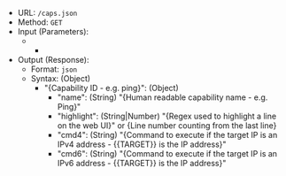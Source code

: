 * URL: `/caps.json`
* Method: `GET`
* Input (Parameters):
  * -
* Output (Response):
  * Format: `json`
  * Syntax: (Object)
    * "{Capability ID - e.g. ping}": (Object)
      * "name": (String) "{Human readable capability name - e.g. Ping}"
      * "highlight": (String|Number) "{Regex used to highlight a line on the web UI}" or {Line number counting from the last line}
      * "cmd4": (String) "{Command to execute if the target IP is an IPv4 address - {{TARGET}} is the IP address}"
      * "cmd6": (String) "{Command to execute if the target IP is an IPv6 address - {{TARGET}} is the IP address}"